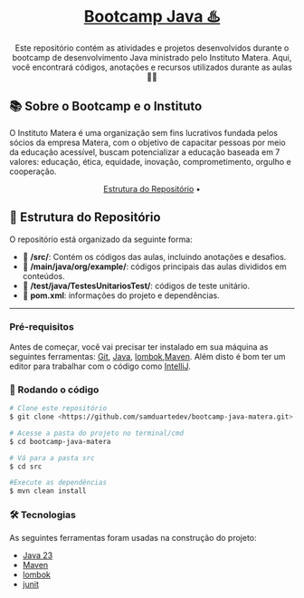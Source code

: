 <h1 align="center">
    <a href="https://institutomatera.rds.land/instituto-matera">Bootcamp Java ♨️</a>
</h1>
<p align="center"> Este repositório contém as atividades e projetos desenvolvidos durante o bootcamp de desenvolvimento Java ministrado pelo Instituto Matera. Aqui, você encontrará códigos, anotações e recursos utilizados durante as aulas 👨‍💻 </p>

## 📚 Sobre o Bootcamp e o Instituto
O Instituto Matera é uma organização sem fins lucrativos fundada pelos sócios da empresa Matera, com o objetivo de capacitar pessoas por meio da educação acessível, buscam potencializar a educação baseada em 7 valores: educação, ética, equidade, inovação, comprometimento, orgulho e cooperação.

<p align="center">
 <a href="#estruturadorepositorio">Estrutura do Repositório</a> •
</p>

## 📂 Estrutura do Repositório  

O repositório está organizado da seguinte forma:

- 📁 **/src/**: Contém os códigos das aulas, incluindo anotações e desafios.
- 📁 **/main/java/org/example/**: códigos principais das aulas divididos em conteúdos.
- 📁 **/test/java/TestesUnitariosTest/**: códigos de teste unitário.
- 📄 **pom.xml**: informações do projeto e dependências.
---
### Pré-requisitos

Antes de começar, você vai precisar ter instalado em sua máquina as seguintes ferramentas:
[Git](https://git-scm.com), [Java](https://www.oracle.com/br/java/technologies/downloads/), [lombok](https://projectlombok.org/download),[Maven](https://maven.apache.org/download.cgi).
Além disto é bom ter um editor para trabalhar com o código como [IntelliJ](https://www.jetbrains.com/pt-br/idea/download/?section=windows).

### 🎲 Rodando o código

```bash
# Clone este repositório
$ git clone <https://github.com/samduartedev/bootcamp-java-matera.git>

# Acesse a pasta do projeto no terminal/cmd
$ cd bootcamp-java-matera

# Vá para a pasta src
$ cd src

#Execute as dependências
$ mvn clean install
```
### 🛠 Tecnologias

As seguintes ferramentas foram usadas na construção do projeto:

- [Java 23](https://www.oracle.com/br/java/technologies/downloads/#java23)
- [Maven](https://maven.apache.org/download.cgi)
- [lombok](https://projectlombok.org/download)
- [junit](https://junit.org/junit5/)
